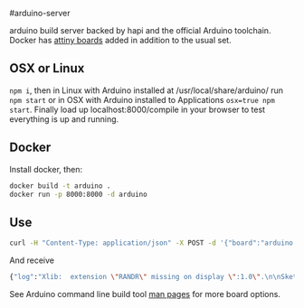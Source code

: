 #arduino-server

arduino build server backed by hapi and the official Arduino toolchain. Docker has [attiny boards](http://highlowtech.org/?p=1695) added in addition to the usual set.


OSX or Linux
------------
`npm i`, then in Linux with Arduino installed at /usr/local/share/arduino/ run `npm start` or in OSX with Arduino installed to Applications `osx=true npm start`. Finally load up localhost:8000/compile in your browser to test everything is up and running.

Docker
------
Install docker, then:
```bash
docker build -t arduino .
docker run -p 8000:8000 -d arduino
```

Use
---
```bash
curl -H "Content-Type: application/json" -X POST -d '{"board":"arduino:avr:uno", "source":"void loop(){}\nvoid setup(){}"}' http://localhost:8000/compile
```

And receive
```bash
{"log":"Xlib:  extension \"RANDR\" missing on display \":1.0\".\n\nSketch uses 450 bytes (1%) of program storage space. Maximum is 32,256 bytes.\nGlobal variables use 9 bytes (0%) of dynamic memory, leaving 2,039 bytes for local variables. Maximum is 2,048 bytes.\n","hex":":100000000C9434000C9446000C9446000C9446006A\r\n:100010000C9446000C9446000C9446000C94460048\r\n:100020000C9446000C9446000C9446000C94460038\r\n:100030000C9446000C9446000C9446000C94460028\r\n:100040000C945A000C9446000C9446000C94460004\r\n:100050000C9446000C9446000C9446000C94460008\r\n:100060000C9446000C94460011241FBECFEFD8E03C\r\n:10007000DEBFCDBF21E0A0E0B1E001C01D92A930FC\r\n:10008000B207E1F70E944B000C94DF000C940000D3\r\n:100090000895089508950E94A4000E944A000E94B5\r\n:1000A0004900C0E0D0E00E9448002097E1F30E94A0\r\n:1000B0000000F9CF1F920F920FB60F9211242F93C9\r\n:1000C0003F938F939F93AF93BF9380910101909142\r\n:1000D0000201A0910301B09104013091000123E0DD\r\n:1000E000230F2D3720F40196A11DB11D05C026E870\r\n:1000F000230F0296A11DB11D2093000180930101E1\r\n:1001000090930201A0930301B09304018091050133\r\n:1001100090910601A0910701B09108010196A11DDF\r\n:10012000B11D8093050190930601A0930701B09340\r\n:100130000801BF91AF919F918F913F912F910F90A7\r\n:100140000FBE0F901F901895789484B5826084BD7F\r\n:1001500084B5816084BD85B5826085BD85B58160CB\r\n:1001600085BDEEE6F0E0808181608083E1E8F0E02B\r\n:100170001082808182608083808181608083E0E85A\r\n:10018000F0E0808181608083E1EBF0E08081846039\r\n:100190008083E0EBF0E0808181608083EAE7F0E03B\r\n:1001A000808184608083808182608083808181609F\r\n:1001B00080838081806880831092C1000895F894C4\r\n:0201C000FFCF6F\r\n:00000001FF\r\n"}
```

See Arduino command line build tool [man pages](https://github.com/arduino/Arduino/blob/ide-1.5.x/build/shared/manpage.adoc) for more board options.
